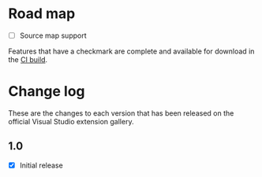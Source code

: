 # Road map

- [ ] Source map support

Features that have a checkmark are complete and available for
download in the
[CI build](http://vsixgallery.com/extension/5f8512da-c0df-4703-b72b-1d67315dd560/).

# Change log

These are the changes to each version that has been released
on the official Visual Studio extension gallery.

## 1.0

- [x] Initial release